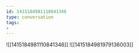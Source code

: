 ```yaml
---
id: 1415184981110841346
type: conversation
tags:
- 
---
```

![[1415184981110841346]]
![[1415184981979136003]]

